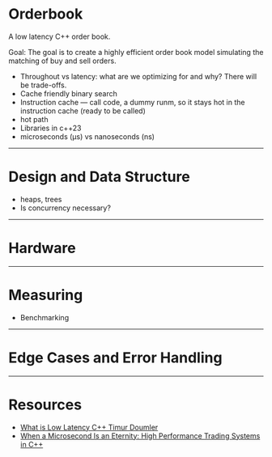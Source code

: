 # Orderbook

A low latency C++ order book.

Goal: The goal is to create a highly efficient order book model simulating the matching of buy and sell orders. 
- Throughout vs latency: what are we optimizing for and why? There will be trade-offs.
- Cache friendly binary search
- Instruction cache — call code, a dummy runm, so it stays hot in the instruction cache (ready to be called)
- hot path
- Libraries in c++23
- microseconds (µs) vs nanoseconds (ns)

-----
# Design and Data Structure 
- heaps, trees
- Is concurrency necessary?

-----

# Hardware

-----
# Measuring
- Benchmarking

-----
#  Edge Cases and Error Handling

-----
# Resources  

- [What is Low Latency C++ Timur Doumler](https://www.youtube.com/watch?v=jjDolw1PIsM)
- [When a Microsecond Is an Eternity: High Performance Trading Systems in C++](https://www.youtube.com/watch?v=NH1Tta7purM&t=1562s)
